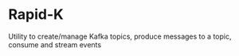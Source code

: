 # Rapid-K
Utility to create/manage Kafka topics, produce messages to a topic, consume and stream events
